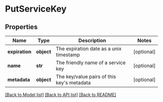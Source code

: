 # PutServiceKey

## Properties
Name | Type | Description | Notes
------------ | ------------- | ------------- | -------------
**expiration** | **object** | The expiration date as a unix timestamp | [optional] 
**name** | **str** | The friendly name of a service key | [optional] 
**metadata** | **object** | The key/value pairs of this key&#x27;s metadata | [optional] 

[[Back to Model list]](../README.md#documentation-for-models) [[Back to API list]](../README.md#documentation-for-api-endpoints) [[Back to README]](../README.md)


